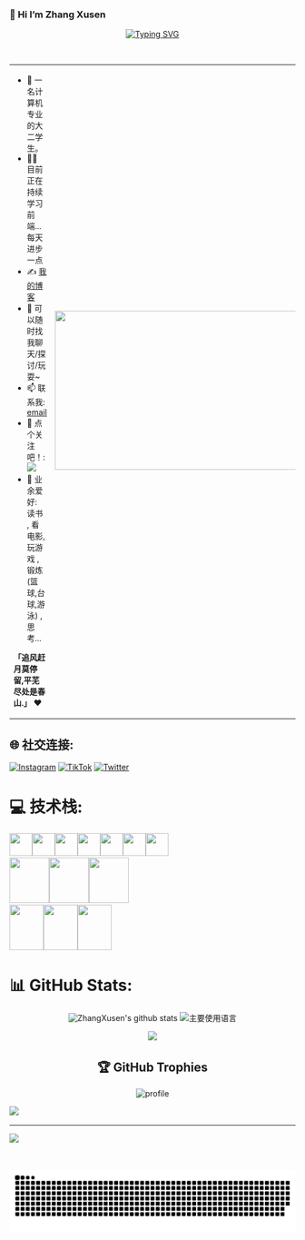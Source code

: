 ### 👋 Hi I’m Zhang Xusen

<div align="center">
  
[![Typing SVG](https://readme-typing-svg.demolab.com?font=Handlee&pause=1000&center=true&vCenter=true&width=435&lines=+%E7%94%A8100%25%E7%9A%84%E6%8A%80%E6%9C%AF%E7%A7%AF%E7%B4%AF%E4%B8%AD20%25%E7%9A%84%E6%8A%80%E6%9C%AF%E6%9D%A5%E4%B8%BA%E8%87%AA%E5%B7%B1%E7%9A%84%E5%B7%A5%E4%BD%9C%E6%9C%8D%E5%8A%A1)](https://git.io/typing-svg)
   
<img src="https://camo.githubusercontent.com/82291b0fe831bfc6781e07fc5090cbd0a8b912bb8b8d4fec0696c881834f81ac/68747470733a2f2f70726f626f742e6d656469612f394575424971676170492e676966"
width="800"  height="3">

</div>


<table>
<tr>
<td width="58%">
  
- 🤖 一名计算机专业的大二学生。
- 👨‍💻 目前正在持续学习前端...每天进步一点
- ✍️ [我的博客](https://juejin.cn/user/4836773602814)
- 💬 可以随时找我聊天/探讨/玩耍~
- 📫 联系我: [email](mailto:461694365@qq.com)
- 👏 点个关注吧！: [![](https://img.shields.io/github/followers/ZhangXusen?label=follow%20me&style=social)](https://github.com/ZhangXusen/)
- 🎣 业余爱好: 读书 , 看电影, 玩游戏 , 锻炼 (篮球,台球,游泳) , 思考...

**「追风赶月莫停留,平芜尽处是春山.」** ❤️

</td>
<td width="42%">
  
<img src="https://github.com/anzhihe/anzhihe/blob/main/.github/workflows/Le%20Petit%20Prince.gif" width="500" height="280">
  
</td>
</tr>
</table>

## 🌐 社交连接:
[![Instagram](https://img.shields.io/badge/Instagram-%23E4405F.svg?logo=Instagram&logoColor=white)](https://instagram.com/Mercurial) [![TikTok](https://img.shields.io/badge/TikTok-%23000000.svg?logo=TikTok&logoColor=white)](https://tiktok.com/@忧郁脏脏包) [![Twitter](https://img.shields.io/badge/Twitter-%231DA1F2.svg?logo=Twitter&logoColor=white)](https://twitter.com/小国际) 

# 💻 技术栈:
<img  src="https://cdn.jsdelivr.net/gh/devicons/devicon/icons/vuejs/vuejs-original-wordmark.svg"  width="40" height="40"/><img src="https://cdn.jsdelivr.net/gh/devicons/devicon/icons/react/react-original-wordmark.svg" width="40" height="40"/><img src="https://cdn.jsdelivr.net/gh/devicons/devicon/icons/html5/html5-original-wordmark.svg"  width="40" height="40"/><img src="https://cdn.jsdelivr.net/gh/devicons/devicon/icons/css3/css3-original-wordmark.svg"  width="40" height="40"/><img src="https://cdn.jsdelivr.net/gh/devicons/devicon/icons/tailwindcss/tailwindcss-plain.svg" width="40" height="40"/><img src="https://cdn.jsdelivr.net/gh/devicons/devicon/icons/javascript/javascript-original.svg"  width="40" height="40"/><img src="https://cdn.jsdelivr.net/gh/devicons/devicon/icons/typescript/typescript-original.svg"  width="40" height="40"/>
<br/>
<img src="https://cdn.jsdelivr.net/gh/devicons/devicon/icons/nodejs/nodejs-original-wordmark.svg"  width="70" height="80"/><img src="https://cdn.jsdelivr.net/gh/devicons/devicon/icons/webpack/webpack-original-wordmark.svg"  width="70" height="80"/><img src="https://cdn.jsdelivr.net/gh/devicons/devicon/icons/nestjs/nestjs-plain-wordmark.svg"  width="70" height="80"/>
<br/>
<img src="https://cdn.jsdelivr.net/gh/devicons/devicon/icons/java/java-original-wordmark.svg"  width="60" height="80"/><img src="https://cdn.jsdelivr.net/gh/devicons/devicon/icons/spring/spring-original-wordmark.svg"  width="60" height="80"/><img src="https://cdn.jsdelivr.net/gh/devicons/devicon/icons/mysql/mysql-original-wordmark.svg"  width="60" height="80"/>
          
          
# 📊 GitHub Stats:
<div align="center">
  
![ZhangXusen's github stats](https://github-readme-stats.vercel.app/api?username=ZhangXusen&hide_title=false&show_icons=true&include_all_commits=true&line_height=20&bg_color=0,EC6C6C,FFD479,FFFC79,73FA79&theme=graywhite&locale=cn)
![主要使用语言](https://github-readme-stats.vercel.app/api/top-langs/?username=ZhangXusen&hide_title=false&hide_border=true&layout=compact&bg_color=0,73FA79,73FDFF,D783FF&theme=graywhite&locale=cn)
  
![](https://github-readme-streak-stats.vercel.app/?user=ZhangXusen&hide_border=true&&card_width=320&bg_color=0,73FA79,73FDFF,D783FF&theme=graywhite&locale=cn)
 ## 🏆 GitHub Trophies
 ![profile](https://github-profile-trophy.vercel.app/?username=ZhangXusen&theme=algolia&column=8)


</div>

 ![](https://activity-graph.herokuapp.com/graph?username=ZhangXusen&theme=github)

---
[![](https://visitcount.itsvg.in/api?id=ZhangXusen&icon=0&color=0)](https://visitcount.itsvg.in)

<br clear="both">

![snake](./assets/github-contribution-grid-snake.svg)

